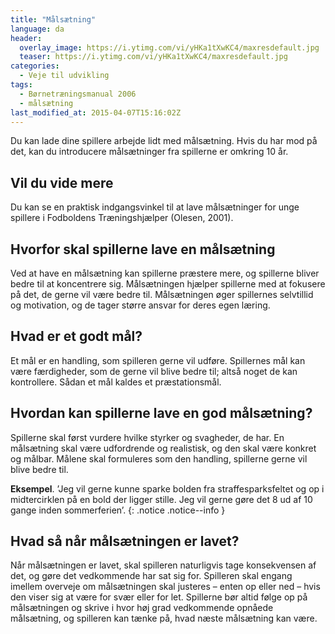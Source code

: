 ```yaml
---
title: "Målsætning"
language: da
header:
  overlay_image: https://i.ytimg.com/vi/yHKa1tXwKC4/maxresdefault.jpg
  teaser: https://i.ytimg.com/vi/yHKa1tXwKC4/maxresdefault.jpg
categories:
  - Veje til udvikling
tags:
  - Børnetræningsmanual 2006
  - målsætning
last_modified_at: 2015-04-07T15:16:02Z
---
```


Du kan lade dine spillere arbejde lidt med målsætning. Hvis du har mod på det, kan du introducere målsætninger fra spillerne er omkring 10 år.

## Vil du vide mere

Du kan se en praktisk indgangsvinkel til at lave målsætninger for unge spillere i Fodboldens Træningshjælper (Olesen, 2001).

## Hvorfor skal spillerne lave en målsætning

Ved at have en målsætning kan spillerne præstere mere, og spillerne bliver bedre til at koncentrere sig. Målsætningen hjælper spillerne med at fokusere på det, de gerne vil være bedre til. Målsætningen øger spillernes selvtillid og motivation, og de tager større ansvar for deres egen læring.

## Hvad er et godt mål?

Et mål er en handling, som spilleren gerne vil udføre. Spillernes mål kan være færdigheder, som de gerne vil blive bedre til; altså noget de kan kontrollere. Sådan et mål kaldes et præstationsmål.

## Hvordan kan spillerne lave en god målsætning?

Spillerne skal først vurdere hvilke styrker og svagheder, de har. En målsætning skal være udfordrende og realistisk, og den skal være konkret og målbar. Målene skal formuleres som den handling, spillerne gerne vil blive bedre til.

**Eksempel**. ’Jeg vil gerne kunne sparke bolden fra straffesparksfeltet og op i midtercirklen på en bold der ligger stille. Jeg vil gerne gøre det 8 ud af 10 gange inden sommerferien’.
{: .notice .notice--info }

## Hvad så når målsætningen er lavet?

Når målsætningen er lavet, skal spilleren naturligvis tage konsekvensen af det, og gøre det vedkommende har sat sig for. Spilleren skal engang imellem overveje om målsætningen skal justeres – enten op eller ned – hvis den viser sig at være for svær eller for let. Spillerne bør altid følge op på målsætningen og skrive i hvor høj grad vedkommende opnåede målsætning, og spilleren kan tænke på, hvad næste målsætning kan være.
